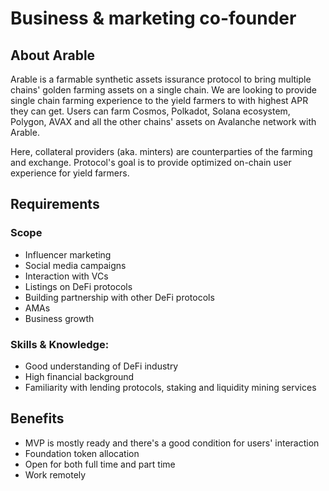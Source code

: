 # Business & marketing co-founder

## About Arable

Arable is a farmable synthetic assets issurance protocol to bring multiple chains' golden farming assets on a single chain.
We are looking to provide single chain farming experience to the yield farmers to with highest APR they can get.
Users can farm Cosmos, Polkadot, Solana ecosystem, Polygon, AVAX and all the other chains' assets on Avalanche network with Arable.

Here, collateral providers (aka. minters) are counterparties of the farming and exchange.
Protocol's goal is to provide optimized on-chain user experience for yield farmers.

## Requirements

### Scope

- Influencer marketing
- Social media campaigns
- Interaction with VCs
- Listings on DeFi protocols
- Building partnership with other DeFi protocols
- AMAs
- Business growth

### Skills & Knowledge:

- Good understanding of DeFi industry
- High financial background
- Familiarity with lending protocols, staking and liquidity mining services

## Benefits

- MVP is mostly ready and there's a good condition for users' interaction
- Foundation token allocation
- Open for both full time and part time
- Work remotely
